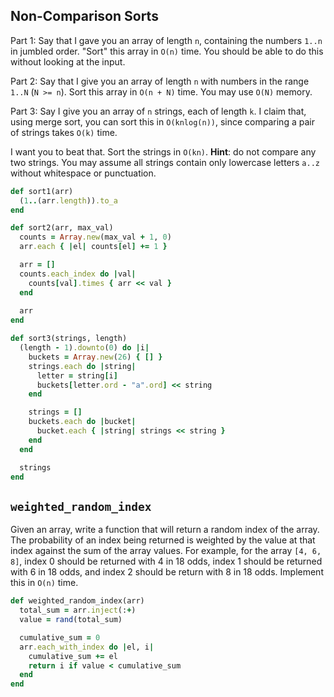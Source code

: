 ## Non-Comparison Sorts

Part 1: Say that I gave you an array of length `n`, containing the
numbers `1..n` in jumbled order. "Sort" this array in `O(n)` time. You
should be able to do this without looking at the input.

Part 2: Say that I give you an array of length `n` with numbers in the
range `1..N` (`N >= n`). Sort this array in `O(n + N)` time. You may
use `O(N)` memory.

Part 3: Say I give you an array of `n` strings, each of length `k`. I
claim that, using merge sort, you can sort this in `O(knlog(n))`,
since comparing a pair of strings takes `O(k)` time.

I want you to beat that. Sort the strings in `O(kn)`. **Hint**: do not
compare any two strings. You may assume all strings contain only
lowercase letters `a..z` without whitespace or punctuation.

```ruby
def sort1(arr)
  (1..(arr.length)).to_a
end

def sort2(arr, max_val)
  counts = Array.new(max_val + 1, 0)
  arr.each { |el| counts[el] += 1 }

  arr = []
  counts.each_index do |val|
    counts[val].times { arr << val }
  end
  
  arr
end

def sort3(strings, length)
  (length - 1).downto(0) do |i|
    buckets = Array.new(26) { [] }
    strings.each do |string|
      letter = string[i]
      buckets[letter.ord - "a".ord] << string
    end

    strings = []
    buckets.each do |bucket|
      bucket.each { |string| strings << string }
    end
  end

  strings
end
```

## `weighted_random_index`

Given an array, write a function that will return a random index of
the array. The probability of an index being returned is weighted by
the value at that index against the sum of the array values. For
example, for the array `[4, 6, 8]`, index 0 should be returned with 4
in 18 odds, index 1 should be returned with 6 in 18 odds, and index 2
should be return with 8 in 18 odds. Implement this in `O(n)` time.

```ruby
def weighted_random_index(arr)
  total_sum = arr.inject(:+)
  value = rand(total_sum)

  cumulative_sum = 0
  arr.each_with_index do |el, i|
    cumulative_sum += el
    return i if value < cumulative_sum
  end
end
```

